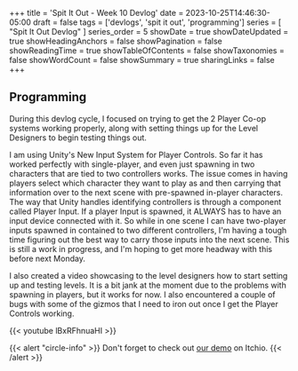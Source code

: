 +++
title = 'Spit It Out - Week 10 Devlog'
date = 2023-10-25T14:46:30-05:00
draft = false
tags = ['devlogs', 'spit it out', 'programming']
series = [ "Spit It Out Devlog" ]
series_order = 5
showDate = true
showDateUpdated = true
showHeadingAnchors = false
showPagination = false
showReadingTime = true
showTableOfContents = false
showTaxonomies = false 
showWordCount = false
showSummary = true
sharingLinks = false
+++

Programming
------

During this devlog cycle, I focused on trying to get the 2 Player Co-op systems working properly, along with setting things up for the Level Designers to begin testing things out. 

I am using Unity's New Input System for Player Controls. So far it has worked perfectly with single-player, and even just spawning in two characters that are tied to two controllers works. The issue comes in having players select which character they want to play as and then carrying that information over to the next scene with pre-spawned in-player characters. The way that Unity handles identifying controllers is through a component called Player Input. If a player Input is spawned, it ALWAYS has to have an input device connected with it. So while in one scene I can have two-player inputs spawned in contained to two different controllers, I'm having a tough time figuring out the best way to carry those inputs into the next scene. This is still a work in progress, and I'm hoping to get more headway with this before next Monday. 

I also created a video showcasing to the level designers how to start setting up and testing levels. It is a bit jank at the moment due to the problems with spawning in players, but it works for now. I also encountered a couple of bugs with some of the gizmos that I need to iron out once I get the Player Controls working. 

{{< youtube lBxRFhnuaHI >}}

{{< alert "circle-info" >}}
Don't forget to check out [our demo](https://chknlee.itch.io/spit-it-out) on Itchio.
{{< /alert >}}
